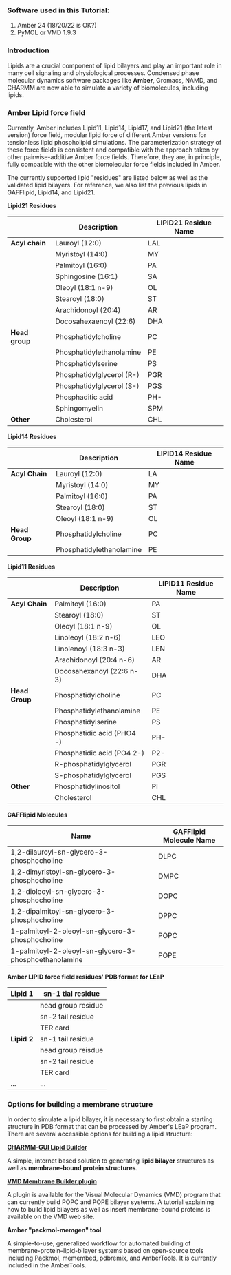 ### Software used in this Tutorial:

1. Amber 24 (18/20/22 is OK?)
2. PyMOL or VMD 1.9.3

### Introduction

Lipids are a crucial component of lipid bilayers and play an important role in many cell signaling and physiological processes. Condensed phase molecular dynamics software packages like **Amber**, Gromacs, NAMD, and CHARMM are now able to simulate a variety of biomolecules, including lipids.

### Amber Lipid force field

Currently, Amber includes Lipid11, Lipid14, Lipid17, and Lipid21 (the latest version) force field, modular lipid force of different Amber versions for tensionless lipid phospholipid simulations. The parameterization strategy of these force fields is consistent and compatible with the approach taken by other pairwise-additive Amber force fields. Therefore, they are, in principle, fully compatible with the other biomolecular force fields included in Amber.

The currently supported lipid "residues" are listed below as well as the validated lipid bilayers. For reference, we also list the previous lipids in GAFFlipid, Lipid14, and Lipid21.

**Lipid21 Residues**

|                      | Description               | LIPID21 Residue Name |
| -------------------- | ------------------------- | -------------------- |
| **Acyl chain** | Lauroyl (12:0)            | LAL                  |
|                      | Myristoyl (14:0)          | MY                   |
|                      | Palmitoyl (16:0)          | PA                   |
|                      | Sphingosine (16:1)        | SA                   |
|                      | Oleoyl (18:1 n-9)         | OL                   |
|                      | Stearoyl (18:0)           | ST                   |
|                      | Arachidonoyl (20:4)       | AR                   |
|                      | Docosahexaenoyl (22:6)    | DHA                  |
| **Head group** | Phosphatidylcholine       | PC                   |
|                      | Phosphatidylethanolamine  | PE                   |
|                      | Phosphatidylserine        | PS                   |
|                      | Phosphatidylglycerol (R-) | PGR                  |
|                      | Phosphatidylglycerol (S-) | PGS                  |
|                      | Phosphaditic acid         | PH-                  |
|                      | Sphingomyelin             | SPM                  |
| **Other**      | Cholesterol               | CHL                  |

**Lipid14 Residues**

|                      | Description              | LIPID14 Residue Name |
| -------------------- | ------------------------ | -------------------- |
| **Acyl Chain** | Lauroyl (12:0)           | LA                   |
|                      | Myristoyl (14:0)         | MY                   |
|                      | Palmitoyl (16:0)         | PA                   |
|                      | Stearoyl (18:0)          | ST                   |
|                      | Oleoyl (18:1 n-9)        | OL                   |
| **Head Group** | Phosphatidylcholine      | PC                   |
|                      | Phosphatidylethanolamine | PE                   |

**Lipid11 Residues**

|                      | Description                | LIPID11 Residue Name |
| -------------------- | -------------------------- | -------------------- |
| **Acyl Chain** | Palmitoyl (16:0)           | PA                   |
|                      | Stearoyl (18:0)            | ST                   |
|                      | Oleoyl (18:1 n-9)          | OL                   |
|                      | Linoleoyl (18:2 n-6)       | LEO                  |
|                      | Linolenoyl (18:3 n-3)      | LEN                  |
|                      | Arachidonoyl (20:4 n-6)    | AR                   |
|                      | Docosahexanoyl (22:6 n-3)  | DHA                  |
| **Head Group** | Phosphatidylcholine        | PC                   |
|                      | Phosphatidylethanolamine   | PE                   |
|                      | Phosphatidylserine         | PS                   |
|                      | Phosphatidic acid (PHO4 -) | PH-                  |
|                      | Phosphatidic acid (PO4 2-) | P2-                  |
|                      | R-phosphatidylglycerol     | PGR                  |
|                      | S-phosphatidylglycerol     | PGS                  |
| **Other**      | Phosphatidylinositol       | PI                   |
|                      | Cholesterol                | CHL                  |

**GAFFlipid Molecules**

| Name                                                  | GAFFlipid Molecule Name |
| ----------------------------------------------------- | ----------------------- |
| 1,2-dilauroyl-sn-glycero-3-phosphocholine             | DLPC                    |
| 1,2-dimyristoyl-sn-glycero-3-phosphocholine           | DMPC                    |
| 1,2-dioleoyl-sn-glycero-3-phosphocholine              | DOPC                    |
| 1,2-dipalmitoyl-sn-glycero-3-phosphocholine           | DPPC                    |
| 1-palmitoyl-2-oleoyl-sn-glycero-3-phosphocholine      | POPC                    |
| 1-palmitoyl-2-oleoyl-sn-glycero-3-phosphoethanolamine | POPE                    |

**Amber LIPID force field residues' PDB format for LEaP**

| Lipid 1           | sn-1 tial residue  |
| :---------------- | ------------------ |
|                   | head group residue |
|                   | sn-2 tail residue  |
|                   | TER card           |
| **Lipid 2** | sn-1 tail residue  |
|                   | head group reisdue |
|                   | sn-2 tail residue  |
|                   | TER card           |
| ...               | ...                |

### **Options for building a membrane structure**

In order to simulate a lipid bilayer, it is necessary to first obtain a starting structure in PDB format that can be processed by Amber's LEaP program. There are several accessible options for building a lipid structure:

[**CHARMM-GUI Lipid Builder**](http://www.charmm-gui.org/?doc=input/membrane.bilayer)

A simple, internet based solution to generating **lipid bilayer** structures as well as **membrane-bound protein structures**.

[**VMD Membrane Builder plugin**](http://www.ks.uiuc.edu/Research/vmd/plugins/membrane/)

A plugin is available for the Visual Molecular Dynamics (VMD) program that can currently build POPC and POPE bilayer systems. A tutorial explaining how to build lipid bilayers as well as insert membrane-bound proteins is available on the VMD web site.

**Amber "packmol-memgen" tool**

A simple-to-use, generalized workflow for automated building of membrane-protein–lipid-bilayer systems based on open-source tools including Packmol, memembed, pdbremix, and AmberTools. It is currently included in the AmberTools.
